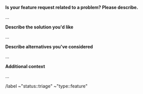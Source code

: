 <!--
Please add [FEATURE] to the title of the issue if you are creating a feature request.
labels: status::triage type::feature
-->

**Is your feature request related to a problem? Please describe.**

<!-- A clear and concise description of what the problem is. Ex. I'm always frustrated when [...] -->
...

**Describe the solution you'd like**

<!-- A clear and concise description of what you want to happen. -->
...

**Describe alternatives you've considered**

<!-- A clear and concise description of any alternative solutions or features you've considered. -->
...

**Additional context**

<!-- Add any other context or screenshots about the feature request here. -->
...

/label ~"status::triage" ~"type::feature"
